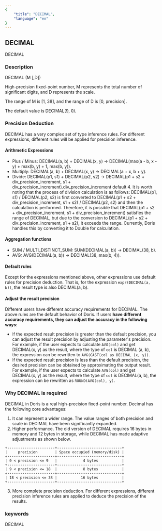 ```yaml
---
{
    "title": "DECIMAL",
    "language": "en"
}
---
```


<!-- 
Licensed to the Apache Software Foundation (ASF) under one
or more contributor license agreements.  See the NOTICE file
distributed with this work for additional information
regarding copyright ownership.  The ASF licenses this file
to you under the Apache License, Version 2.0 (the
"License"); you may not use this file except in compliance
with the License.  You may obtain a copy of the License at

  http://www.apache.org/licenses/LICENSE-2.0

Unless required by applicable law or agreed to in writing,
software distributed under the License is distributed on an
"AS IS" BASIS, WITHOUT WARRANTIES OR CONDITIONS OF ANY
KIND, either express or implied.  See the License for the
specific language governing permissions and limitations
under the License.
-->

## DECIMAL

<version since="1.2.1">

DECIMAL

</version>

### Description
DECIMAL (M [,D])

High-precision fixed-point number, M represents the total number of significant digits, and D represents the scale.

The range of M is [1, 38], and the range of D is [0, precision].

The default value is DECIMAL(9, 0).

### Precision Deduction

DECIMAL has a very complex set of type inference rules. For different expressions, different rules will be applied for precision inference.

#### Arithmetic Expressions

* Plus / Minus: DECIMAL(a, b) + DECIMAL(x, y) -> DECIMAL(max(a - b, x - y) + max(b, y) + 1, max(b, y)).
* Multiply: DECIMAL(a, b) + DECIMAL(x, y) -> DECIMAL(a + x, b + y).
* Divide: DECIMAL(p1, s1) + DECIMAL(p2, s2) -> DECIMAL(p1 + s2 + div_precision_increment, s1 + div_precision_increment).div_precision_increment default 4.
It is worth noting that the process of division calculation is as follows:
DECIMAL(p1, s1) / DECIMAL(p2, s2) is first converted to DECIMAL(p1 + s2 + div_precision_increment, s1 + s2) / DECIMAL(p2, s2) and then the calculation is performed. Therefore, it is possible that DECIMAL(p1 + s2 + div_precision_increment, s1 + div_precision_increment) satisfies the range of DECIMAL, 
but due to the conversion to DECIMAL(p1 + s2 + div_precision_increment, s1 + s2), 
it exceeds the range. Currently, Doris handles this by converting it to Double for calculation.
#### Aggregation functions

* SUM / MULTI_DISTINCT_SUM: SUM(DECIMAL(a, b)) -> DECIMAL(38, b).
* AVG: AVG(DECIMAL(a, b)) -> DECIMAL(38, max(b, 4)).

#### Default rules

Except for the expressions mentioned above, other expressions use default rules for precision deduction. That is, for the expression `expr(DECIMAL(a, b))`, the result type is also DECIMAL(a, b).

#### Adjust the result precision

Different users have different accuracy requirements for DECIMAL. The above rules are the default behavior of Doris. If users **have different accuracy requirements, they can adjust the accuracy in the following ways**:

* If the expected result precision is greater than the default precision, you can adjust the result precision by adjusting the parameter's precision. For example, if the user expects to calculate `AVG(col)` and get DECIMAL(x, y) as the result, where the type of `col` is DECIMAL (a, b), the expression can be rewritten to `AVG(CAST(col as DECIMAL (x, y))`.
* If the expected result precision is less than the default precision, the desired precision can be obtained by approximating the output result. For example, if the user expects to calculate `AVG(col)` and get DECIMAL(x, y) as the result, where the type of `col` is DECIMAL(a, b), the expression can be rewritten as `ROUND(AVG(col), y)`.

### Why DECIMAL is required

DECIMAL in Doris is a real high-precision fixed-point number. Decimal has the following core advantages:
1. It can represent a wider range. The value ranges of both precision and scale in DECIMAL have been significantly expanded.
2. Higher performance. The old version of DECIMAL requires 16 bytes in memory and 12 bytes in storage, while DECIMAL has made adaptive adjustments as shown below.
```
+----------------------+------------------------------+
|     precision        | Space occupied (memory/disk) |
+----------------------+------------------------------+
| 0 < precision <= 9   |            4 bytes           |
+----------------------+------------------------------+
| 9 < precision <= 18  |            8 bytes           |
+----------------------+------------------------------+
| 18 < precision <= 38 |           16 bytes           |
+----------------------+------------------------------+
```
3. More complete precision deduction. For different expressions, different precision inference rules are applied to deduce the precision of the results.

### keywords
DECIMAL
